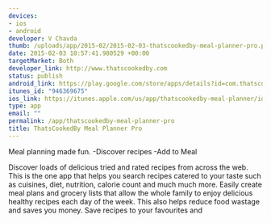 ```yaml
--- 
devices: 
- ios
- android
developer: V Chavda
thumb: /uploads/app/2015-02/2015-02-03-thatscookedby-meal-planner-pro.png
date: 2015-02-03 10:57:41.980529 +00:00
targetMarket: Both
developer_link: http://www.thatscookedby.com
status: publish
android_link: https://play.google.com/store/apps/details?id=com.thatscookedby.mobmealplannerpro
itunes_id: "946369675"
ios_link: https://itunes.apple.com/us/app/thatscookedby-meal-planner/id946369675?ls=1&mt=8
type: app
email: ""
permalink: /app/thatscookedby-meal-planner-pro
title: ThatsCookedBy Meal Planner Pro
---
```


Meal planning made fun.
-Discover recipes
-Add to Meal 

Discover loads of delicious tried and rated recipes from across the web. This is the one app that helps you search recipes catered to your taste such as cuisines, diet, nutrition, calorie count and much much more. 
Easily create meal plans and grocery lists that allow the whole family to enjoy delicious healthy recipes each day of the week. This also helps reduce food wastage and saves you money. 
Save recipes to your favourites and 
